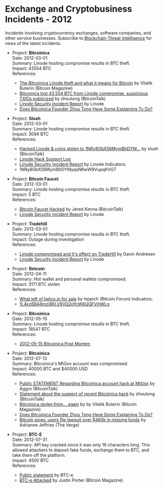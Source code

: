 Exchange and Cryptobusiness Incidents - 2012
============================================

Incidents involving cryptocurrency exchanges, software companies, and other service businesses. Subscribe to [Blockchain Threat Intelligence](https://blockthreat.substack.com/) for news of the latest incidents.

* Project: **Bitcoinica**  
  Date: 2012-03-01  
  Summary: Linode hosting compromise results in BTC theft.  
  Impact: 43554 BTC  
  References:  
    * [The Bitcoinica Linode theft and what it means for Bitcoin](https://bitcoinmagazine.com/business/the-bitcoinica-linode-theft-and-what-it-means-for-bitcoin-1330805009) by Vitalik Buterin (Bitcoin Magazine)
    * [Bitcoinica lost 43,554 BTC from Linode compromise, suspicious TXIDs publicized](https://bitcointalk.org/index.php?topic=66979.0) by zhoutong (BitcoinTalk)
    * [Linode Security Incident Report](https://web.archive.org/web/20120302143922/http://status.linode.com/2012/03/manager-security-incident.html) by Linode
    * [Does Bitcoinica Founder Zhou Tong Have Some Explaining To Do?](https://www.ccn.com/bitcoinica-founder-zhou-tong-explaining/)

* Project: **Slush**  
  Date: 2012-03-01  
  Summary: Linode hosting compromise results in BTC theft.  
  Impact: 3094 BTC  
  References:  
    * [Hacked Linode & coins stolen to 1NRy8GbX56MymBhDYM...](https://bitcointalk.org/index.php?topic=66916.0) by slush (BitcoinTalk)
    * [Linode Hack Support Log](https://pastebin.com/UW7iT5fj)
    * [Linode Security Incident Report](https://web.archive.org/web/20120302143922/http://status.linode.com/2012/03/manager-security-incident.html) by Linode
  Indicators:
    * 1NRy8GbX56MymBhDYMyqsNKwW9VupqKVG7

* Project: **Bitcoin Faucet**  
  Date: 2012-03-01  
  Summary: Linode hosting compromise results in BTC theft.  
  Impact: 5 BTC  
  References:  
    * [Bitcoin Faucet Hacked](https://bitcointalk.org/index.php?topic=67022.0) by Jered Kenna (BitcoinTalk)
    * [Linode Security Incident Report](https://web.archive.org/web/20120302143922/http://status.linode.com/2012/03/manager-security-incident.html) by Linode


* Project: **Tradehill**  
  Date: 2012-03-01  
  Summary: Linode hosting compromise results in BTC theft.  
  Impact: Outage during investigation  
  References:  
    * [Linode compromised and it's effect on TradeHill](https://gavintech.blogspot.com/2012/03/bitcoin-faucet-hacked.html) by Gavin Andresen
    * [Linode Security Incident Report](https://web.archive.org/web/20120302143922/http://status.linode.com/2012/03/manager-security-incident.html) by Linode

* Project: **Betcoin**  
  Date: 2012-04-11  
  Summary: Hot wallet and personal wallets compromised.  
  Impact: 3171 BTC stolen  
  References:  
    * [What left of betco.in for sale](https://bitcointalk.org/index.php?topic=82100.0) by hippich (Bitcoin Forum)
  Indicators:
    * [1L4kz6BA8mzi8KLV9VQ2pYcW8QQFVihWLg](https://blockchair.com/bitcoin/address/1L4kz6BA8mzi8KLV9VQ2pYcW8QQFVihWLg)

* Project: **Bitcoinica**  
  Date: 2012-05-15  
  Summary: Linode hosting compromise results in BTC theft.  
  Impact: 18547 BTC  
  References:  
    * [2012-05-15 Bitcoinica Post Mortem](https://web.archive.org/web/20120613023839/https://bitcoinica.com/)

* Project: **Bitcoinica**  
  Date: 2012-07-13  
  Summary: Bitcoinica's MtGox account was compromised.  
  Impact: 40000 BTC and $40000 USD  
  References:  
    * [Public STATEMENT Regarding Bitcoinica account hack at MtGox](https://bitcointalk.org/index.php?topic=95738.0) by Aggro (BitcoinTalk)
    * [Statement about the suspect of recent Bitcoinica hack](https://bitcointalk.org/index.php?topic=95795.0) by zhoutong (BitcoinTalk)
    * [Bitcoinica stolen from... again](https://bitcoinmagazine.com/business/bitcoinica-stolen-from-again) by by Vitalik Buterin (Bitcoin Magazine)
    * [Does Bitcoinica Founder Zhou Tong Have Some Explaining To Do?](https://www.ccn.com/bitcoinica-founder-zhou-tong-explaining/)
    * [Bitcoin woes: users file lawsuit over $460k in missing funds](https://www.theverge.com/2012/8/10/3233711/second-bitcoin-lawsuit-is-filed-in-california) by Adrianne Jeffries (The Verge)

* Project: **BTC-E**  
  Date: 2012-07-31  
  Summary: API key cracked since it was only 16 characters long. This allowed attackers to deposit fake funds, exchange them to BTC, and take them off the platform.  
  Impact: 4500 BTC  
  References:  
    * [Public statement](https://web.archive.org/web/20121119200602/https://btc-e.com/news/81) by BTC-e
    * [BTC-e Attacked](https://bitcoinmagazine.com/business/btc-e-attacked-1343738085) by Justin Porter (Bitcoin Magazine)